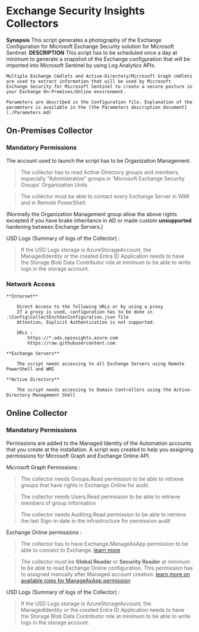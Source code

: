 # Exchange Security Insights Collectors

**Synopsis**
    This script generates a photography of the Exchange Configuration for Microsoft Exchange Security solution for Microsoft Sentinel.
**DESCRIPTION**
    This script has to be scheduled once a day at minimum to generate a snapshot of the Exchange configuration that will be imported into Microsoft Sentinel by using Log Analytics APIs.

    Multiple Exchange Cmdlets and Active-Directory/Microsoft Graph cmdlets are used to extract information that will be used by Microsoft Exchange Security for Microsoft Sentinel to create a secure posture in your Exchange On-Premises/Online environment.

    Parameters are described in the Configuration file. Explanation of the parameters is available in the [the Parameters description document](./Parameters.md)

## On-Premises Collector

### Mandatory Permissions

The account used to launch the script has to be Organization Management.

  > The collector has to read Active-Directory groups and members, especially "Administrative" groups in 'Microsoft Exchange Security Groups' Organization Units.

  > The collector must be able to contact every Exchange Server in WMI and in Remote PowerShell.

(Normally the Organization Management group allow the above rights excepted if you have brake inheritance in AD or made custom **unsupported** hardening between Exchange Servers.)

USD Logs (Summary of logs of the Collector) :

  > If the USD Logs storage is AzureStorageAccount, the ManagedIdentity or the created Entra ID Application needs to have the Storage Blob Data Contributor role at minimum to be able to write logs in the storage account.

### Network Access

    **Internet**
    
        Direct Access to the following URLs or by using a proxy
        If a proxy is used, configuration has to be done in .\Config\CollectExchSecConfiguration.json file
        Attention, Explicit Authentication is not supported.

        URLs :
            https://*.ods.opinsights.azure.com
            https://raw.githubusercontent.com

    **Exchange Servers**
        
        The script needs accessing to all Exchange Servers using Remote PowerShell and WMI

    **Active Directory**

        The script needs accessing to Domain Controllers using the Active-Directory Management Shell

## Online Collector

### Mandatory Permissions

Permissions are added to the Managed Identity of the Automation accounts that you create at the installation. A script was created to help you assigning permissions for Microsoft Graph and Exchange Online API.

Microsoft Graph Permissions :

  > The collector needs Groups.Read permission to be able to retrieve groups that have rights in Exchange Online for audit.

  > The collector needs Users.Read permission to be able to retrieve members of group information

  > The collector needs Auditing.Read permission to be able to retrieve the last Sign-in date in the infrastructure for permission audit


Exchange Online permissions :

  > The collector has to have Exchange.ManageAsApp permission to be able to connect to Exchange. [learn more](https://learn.microsoft.com/en-us/powershell/exchange/app-only-auth-powershell-v2?view=exchange-ps)

  > The collector must be **Global Reader** or **Security Reader** at minimum to be able to read Exchange Online configuration. This permission has to assigned manually after Managed account creation. [learn more on available roles for ManageAsApp permission](https://learn.microsoft.com/en-us/powershell/exchange/app-only-auth-powershell-v2?view=exchange-ps#assign-microsoft-entra-roles-to-the-application)

USD Logs (Summary of logs of the Collector) :

  > If the USD Logs storage is AzureStorageAccount, the ManagedIdentity or the created Entra ID Application needs to have the Storage Blob Data Contributor role at minimum to be able to write logs in the storage account.
